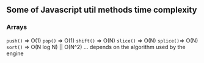 
## Some of Javascript util methods time complexity

### Arrays

`push()`  => O(1)
`pop()`   => O(1)
`shift()` => O(N)
`slice()` => O(N)
`splice()`=> O(N)
`sort()`  => O(N log N) || O(N^2) ... depends on the algorithm used by the engine